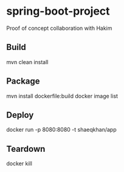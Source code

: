 # spring-boot-project
Proof of concept collaboration with Hakim

## Build
mvn clean install

## Package
mvn install dockerfile:build
docker image list

## Deploy
docker run -p 8080:8080 -t shaeqkhan/app

## Teardown
docker kill <countainer-id>